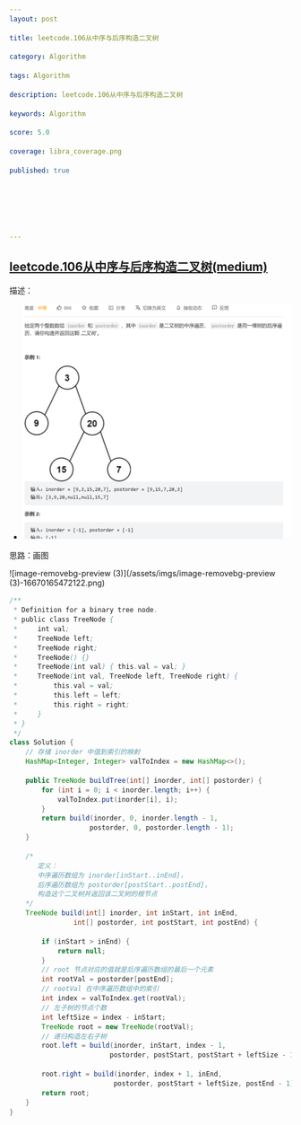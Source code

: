 ```yaml
---
layout: post

title: leetcode.106从中序与后序构造二叉树

category: Algorithm

tags: Algorithm

description: leetcode.106从中序与后序构造二叉树

keywords: Algorithm

score: 5.0

coverage: libra_coverage.png

published: true






---
```


## [leetcode.106从中序与后序构造二叉树(medium)](https://leetcode.cn/problems/construct-binary-tree-from-inorder-and-postorder-traversal/)

描述：

- ![image-20221029120453468](/assets/imgs/image-20221029120453468.png)

思路：画图

![image-removebg-preview (3)](/assets/imgs/image-removebg-preview (3)-16670165472122.png)

```java
/**
 * Definition for a binary tree node.
 * public class TreeNode {
 *     int val;
 *     TreeNode left;
 *     TreeNode right;
 *     TreeNode() {}
 *     TreeNode(int val) { this.val = val; }
 *     TreeNode(int val, TreeNode left, TreeNode right) {
 *         this.val = val;
 *         this.left = left;
 *         this.right = right;
 *     }
 * }
 */
class Solution {
    // 存储 inorder 中值到索引的映射
    HashMap<Integer, Integer> valToIndex = new HashMap<>();

    public TreeNode buildTree(int[] inorder, int[] postorder) {
        for (int i = 0; i < inorder.length; i++) {
            valToIndex.put(inorder[i], i);
        }
        return build(inorder, 0, inorder.length - 1,
                    postorder, 0, postorder.length - 1);
    }

    /*
       定义：
       中序遍历数组为 inorder[inStart..inEnd]，
       后序遍历数组为 postorder[postStart..postEnd]，
       构造这个二叉树并返回该二叉树的根节点
    */
    TreeNode build(int[] inorder, int inStart, int inEnd,
                int[] postorder, int postStart, int postEnd) {

        if (inStart > inEnd) {
            return null;
        }
        // root 节点对应的值就是后序遍历数组的最后一个元素
        int rootVal = postorder[postEnd];
        // rootVal 在中序遍历数组中的索引
        int index = valToIndex.get(rootVal);
        // 左子树的节点个数
        int leftSize = index - inStart;
        TreeNode root = new TreeNode(rootVal);
        // 递归构造左右子树
        root.left = build(inorder, inStart, index - 1,
                         postorder, postStart, postStart + leftSize - 1);
        
        root.right = build(inorder, index + 1, inEnd,
                          postorder, postStart + leftSize, postEnd - 1);
        return root;
    }
}


```

